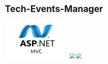 # Tech-Events-Manager




<p float="left">
  <img src="platform_images/asp-net-mvc-1-.jpg" width="200">
  <img src="Google-maps-changes.jpg" width="200">
  <img src="asp-net-ajax2.png" width="200">
  </p>
  
